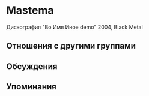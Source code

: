 # Mastema

Дискография
"Во Имя Иное demo" 2004, Black Metal

## Отношения с другими группами


## Обсуждения


## Упоминания

